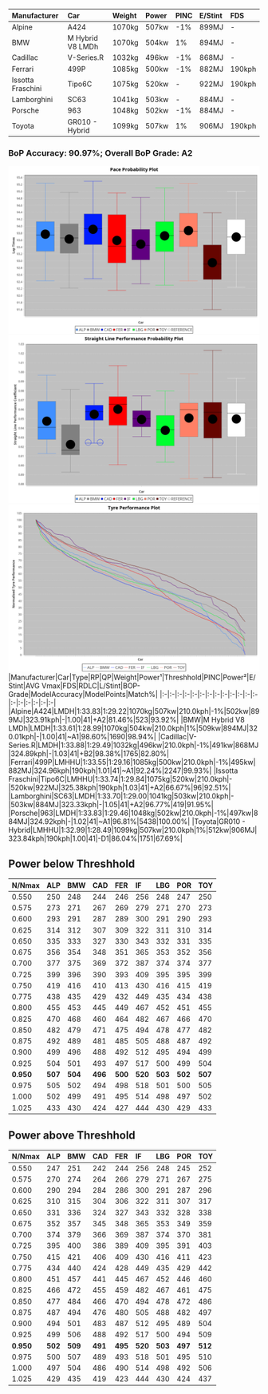 |Manufacturer|Car|Weight|Power|PINC|E/Stint|FDS|
|:-|:-|:-|:-|:-|:-|:-|
|Alpine|A424|1070kg|507kw|-1%|899MJ|-|
|BMW|M Hybrid V8 LMDh|1070kg|504kw|1%|894MJ|-|
|Cadillac|V-Series.R|1032kg|496kw|-1%|868MJ|-|
|Ferrari|499P|1085kg|500kw|-1%|882MJ|190kph|
|Issotta Fraschini|Tipo6C|1075kg|520kw|-|922MJ|190kph|
|Lamborghini|SC63|1041kg|503kw|-|884MJ|-|
|Porsche|963|1048kg|502kw|-1%|884MJ|-|
|Toyota|GR010 - Hybrid|1099kg|507kw|1%|906MJ|190kph|

### BoP Accuracy: 90.97%; Overall BoP Grade: A2
![PACECHART](./IMG/ACOMETHOD.png)
![STRAIGHTLINEPERFORMANCECHART](./IMG/ACOMETHOD_sp.png)
![TYREPERFORMANCECHART](./IMG/ACOMETHOD_tw.png)
|Manufacturer|Car|Type|RP|QP|Weight|Power¹|Threshhold|PINC|Power²|E/Stint|AVG Vmax|FDS|RDLC|L/Stint|BOP-Grade|ModelAccuracy|ModelPoints|Match%|
|:-|:-|:-|:-|:-|:-|:-|:-|:-|:-|:-|:-|:-|:-|:-|:-|:-|:-|:-|
|Alpine|A424|LMDH|1:33.83|1:29.22|1070kg|507kw|210.0kph|-1%|502kw|899MJ|323.91kph|-|1.00|41|+A2|81.46%|523|93.92%|
|BMW|M Hybrid V8 LMDh|LMDH|1:33.61|1:28.99|1070kg|504kw|210.0kph|1%|509kw|894MJ|320.01kph|-|1.00|41|~A1|98.60%|1690|98.94%|
|Cadillac|V-Series.R|LMDH|1:33.88|1:29.49|1032kg|496kw|210.0kph|-1%|491kw|868MJ|324.89kph|-|1.03|41|+B2|98.38%|1765|82.80%|
|Ferrari|499P|LMHHU|1:33.55|1:29.16|1085kg|500kw|210.0kph|-1%|495kw|882MJ|324.96kph|190kph|1.01|41|~A1|92.24%|2247|99.93%|
|Issotta Fraschini|Tipo6C|LMHHU|1:33.74|1:29.84|1075kg|520kw|210.0kph|-|520kw|922MJ|325.38kph|190kph|1.03|41|+A2|66.67%|96|92.51%|
|Lamborghini|SC63|LMDH|1:33.70|1:29.00|1041kg|503kw|210.0kph|-|503kw|884MJ|323.33kph|-|1.05|41|+A2|96.77%|419|91.95%|
|Porsche|963|LMDH|1:33.83|1:29.46|1048kg|502kw|210.0kph|-1%|497kw|884MJ|324.92kph|-|1.02|41|~A1|96.81%|5438|100.00%|
|Toyota|GR010 - Hybrid|LMHHU|1:32.99|1:28.49|1099kg|507kw|210.0kph|1%|512kw|906MJ|323.84kph|190kph|1.00|41|-D1|86.04%|1751|67.69%|

## Power below Threshhold
|N/Nmax|ALP|BMW|CAD|FER|IF|LBG|POR|TOY|
|:-|:-|:-|:-|:-|:-|:-|:-|:-|
|0.550|250|248|244|246|256|248|247|250|
|0.575|273|271|267|269|279|271|270|273|
|0.600|293|291|287|289|300|291|290|293|
|0.625|314|312|307|309|322|311|310|314|
|0.650|335|333|327|330|343|332|331|335|
|0.675|356|354|348|351|365|353|352|356|
|0.700|377|375|369|372|387|374|374|377|
|0.725|399|396|390|393|409|395|395|399|
|0.750|419|416|410|413|430|416|415|419|
|0.775|438|435|429|432|449|435|434|438|
|0.800|455|453|445|449|467|452|451|455|
|0.825|470|468|460|464|482|467|466|470|
|0.850|482|479|471|475|494|478|477|482|
|0.875|492|489|481|485|505|488|487|492|
|0.900|499|496|488|492|512|495|494|499|
|0.925|504|501|493|497|517|500|499|504|
|**0.950**|**507**|**504**|**496**|**500**|**520**|**503**|**502**|**507**|
|0.975|505|502|494|498|518|501|500|505|
|1.000|502|499|491|495|514|498|497|502|
|1.025|433|430|424|427|444|430|429|433|

## Power above Threshhold
|N/Nmax|ALP|BMW|CAD|FER|IF|LBG|POR|TOY|
|:-|:-|:-|:-|:-|:-|:-|:-|:-|
|0.550|247|251|242|244|256|248|245|252|
|0.575|270|274|264|266|279|271|267|275|
|0.600|290|294|284|286|300|291|287|296|
|0.625|310|315|304|306|322|311|307|317|
|0.650|331|336|324|327|343|332|328|338|
|0.675|352|357|345|348|365|353|349|359|
|0.700|374|379|366|369|387|374|370|381|
|0.725|395|400|386|389|409|395|391|403|
|0.750|415|421|406|409|430|416|411|423|
|0.775|434|440|424|428|449|435|429|442|
|0.800|451|457|441|445|467|452|446|460|
|0.825|466|472|455|459|482|467|461|475|
|0.850|477|484|466|470|494|478|472|486|
|0.875|487|494|476|480|505|488|482|497|
|0.900|494|501|483|487|512|495|489|504|
|0.925|499|506|488|492|517|500|494|509|
|**0.950**|**502**|**509**|**491**|**495**|**520**|**503**|**497**|**512**|
|0.975|500|507|489|493|518|501|495|510|
|1.000|497|504|486|490|514|498|492|506|
|1.025|429|435|419|423|444|430|424|437|
